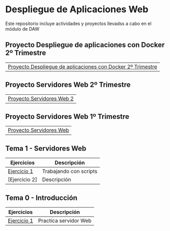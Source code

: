 # Despliegue de Aplicaciones Web
Este repositorio incluye actividades y proyectos llevadss a cabo en el módulo de DAW

## Proyecto Despliegue de aplicaciones con Docker 2º Trimestre
||
|----------|
|[Proyecto Despliegue de aplicaciones con Docker 2º Trimestre](Pratica_Docker/readme.md)|

## Proyecto Servidores Web 2º Trimestre
||
|----------|
|[Proyecto Servidores Web 2](Practica_Servidores_Web_2/proyecto2.md)|

## Proyecto Servidores Web 1º Trimestre
||
|----------|
|[Proyecto Servidores Web](Practica_Servidores_Web/proyecto.md)|

## Tema 1 - Servidores Web

|Ejercicios|Descripción|
|----------|-----------|
|[Ejercicio 1](Tema1/Ejercicio1.md)|Trabajando con scripts|
|[Ejercicio 2]|Descripción|

## Tema 0 - Introducción

|Ejercicios|Descripción|
|----------|-----------|
|[Ejercicio 1](Tema0/Ejercicio1.md)|Practica servidor Web|







